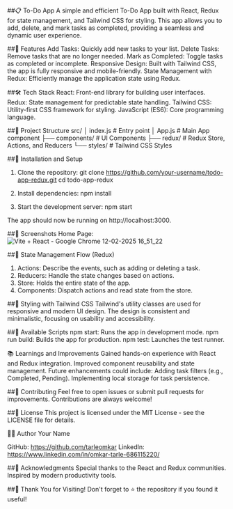 ##📋 To-Do App
A simple and efficient To-Do App built with React, Redux for state management, and Tailwind CSS for styling. This app allows you to add, delete, and mark tasks as completed, providing a seamless and dynamic user experience.

##🚀 Features
Add Tasks: Quickly add new tasks to your list.
Delete Tasks: Remove tasks that are no longer needed.
Mark as Completed: Toggle tasks as completed or incomplete.
Responsive Design: Built with Tailwind CSS, the app is fully responsive and mobile-friendly.
State Management with Redux: Efficiently manage the application state using Redux.

##🛠️ Tech Stack
React: Front-end library for building user interfaces.
Redux: State management for predictable state handling.
Tailwind CSS: Utility-first CSS framework for styling.
JavaScript (ES6): Core programming language.

##📂 Project Structure
src/
│   index.js         # Entry point
│   App.js           # Main App component
├── components/      # UI Components
├── redux/           # Redux Store, Actions, and Reducers
└── styles/          # Tailwind CSS Styles

##🔧 Installation and Setup
1. Clone the repository:
   git clone https://github.com/your-username/todo-app-redux.git
   cd todo-app-redux

2. Install dependencies:
   npm install

3. Start the development server:
   npm start

The app should now be running on http://localhost:3000.

##📸 Screenshots
Home Page:
![Vite + React - Google Chrome 12-02-2025 16_51_22](https://github.com/user-attachments/assets/b0385b9e-d915-4220-8622-c2a078ce5e43)


##🔁 State Management Flow (Redux)
1. Actions: Describe the events, such as adding or deleting a task.
2. Reducers: Handle the state changes based on actions.
3. Store: Holds the entire state of the app.
4. Components: Dispatch actions and read state from the store.

##🎨 Styling with Tailwind CSS
Tailwind's utility classes are used for responsive and modern UI design.
The design is consistent and minimalistic, focusing on usability and accessibility.

##🔧 Available Scripts
npm start: Runs the app in development mode.
npm run build: Builds the app for production.
npm test: Launches the test runner.

📚 Learnings and Improvements
Gained hands-on experience with React and Redux integration.
Improved component reusability and state management.
Future enhancements could include:
Adding task filters (e.g., Completed, Pending).
Implementing local storage for task persistence.

##🤝 Contributing
Feel free to open issues or submit pull requests for improvements. Contributions are always welcome!

##📄 License
This project is licensed under the MIT License - see the LICENSE file for details.

👨‍💻 Author
Your Name

GitHub: https://github.com/tarleomkar
LinkedIn: https://www.linkedin.com/in/omkar-tarle-686115220/

##🌟 Acknowledgments
Special thanks to the React and Redux communities.
Inspired by modern productivity tools.

##🎉 Thank You for Visiting!
Don't forget to ⭐ the repository if you found it useful!




